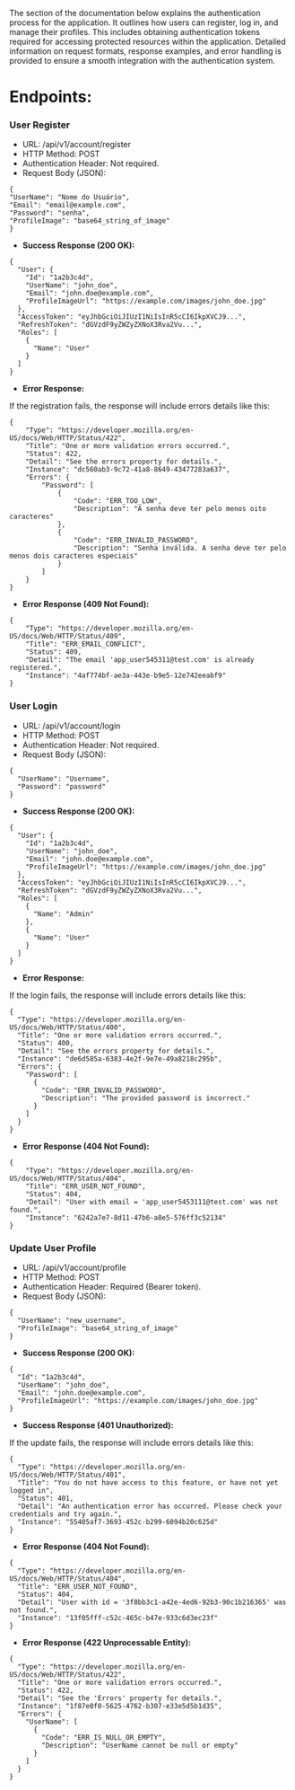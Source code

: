 The section of the documentation below explains the authentication process for the application. It outlines how users can register, log in, and manage their profiles. This includes obtaining authentication tokens required for accessing protected resources within the application. Detailed information on request formats, response examples, and error handling is provided to ensure a smooth integration with the authentication system.

# Endpoints:

### User Register

- URL: /api/v1/account/register
- HTTP Method: POST
- Authentication Header: Not required.
- Request Body (JSON):

```
{
"UserName": "Nome do Usuário",
"Email": "email@example.com",
"Password": "senha",
"ProfileImage": "base64_string_of_image"
}
```

- **Success Response (200 OK):**

```
{
  "User": {
    "Id": "1a2b3c4d",
    "UserName": "john_doe",
    "Email": "john.doe@example.com",
    "ProfileImageUrl": "https://example.com/images/john_doe.jpg"
  },
  "AccessToken": "eyJhbGciOiJIUzI1NiIsInR5cCI6IkpXVCJ9...",
  "RefreshToken": "dGVzdF9yZWZyZXNoX3Rva2Vu...",
  "Roles": [
    {
      "Name": "User"
    }
  ]
}
```

- **Error Response:**

If the registration fails, the response will include errors details like this:

```
{
    "Type": "https://developer.mozilla.org/en-US/docs/Web/HTTP/Status/422",
    "Title": "One or more validation errors occurred.",
    "Status": 422,
    "Detail": "See the errors property for details.",
    "Instance": "dc560ab3-9c72-41a8-8649-43477283a637",
    "Errors": {
        "Password": [
            {
                "Code": "ERR_TOO_LOW",
                "Description": "A senha deve ter pelo menos oito caracteres"
            },
            {
                "Code": "ERR_INVALID_PASSWORD",
                "Description": "Senha inválida. A senha deve ter pelo menos dois caracteres especiais"
            }
        ]
    }
}
```

- **Error Response (409 Not Found):**

```
{
    "Type": "https://developer.mozilla.org/en-US/docs/Web/HTTP/Status/409",
    "Title": "ERR_EMAIL_CONFLICT",
    "Status": 409,
    "Detail": "The email 'app_user545311@test.com' is already registered.",
    "Instance": "4af774bf-ae3a-443e-b9e5-12e742eeabf9"
}
```

### User Login

- URL: /api/v1/account/login
- HTTP Method: POST
- Authentication Header: Not required.
- Request Body (JSON):

```
{
  "UserName": "Username",
  "Password": "password"
}
```

- **Success Response (200 OK):**

```
{
  "User": {
    "Id": "1a2b3c4d",
    "UserName": "john_doe",
    "Email": "john.doe@example.com",
    "ProfileImageUrl": "https://example.com/images/john_doe.jpg"
  },
  "AccessToken": "eyJhbGciOiJIUzI1NiIsInR5cCI6IkpXVCJ9...",
  "RefreshToken": "dGVzdF9yZWZyZXNoX3Rva2Vu...",
  "Roles": [
    {
      "Name": "Admin"
    },
    {
      "Name": "User"
    }
  ]
}
```

- **Error Response:**

If the login fails, the response will include errors details like this:

```
{
  "Type": "https://developer.mozilla.org/en-US/docs/Web/HTTP/Status/400",
  "Title": "One or more validation errors occurred.",
  "Status": 400,
  "Detail": "See the errors property for details.",
  "Instance": "de6d585a-6383-4e2f-9e7e-49a8218c295b",
  "Errors": {
    "Password": [
      {
        "Code": "ERR_INVALID_PASSWORD",
        "Description": "The provided password is incorrect."
      }
    ]
  }
}
```

- **Error Response (404 Not Found):**

```
{
    "Type": "https://developer.mozilla.org/en-US/docs/Web/HTTP/Status/404",
    "Title": "ERR_USER_NOT_FOUND",
    "Status": 404,
    "Detail": "User with email = 'app_user5453111@test.com' was not found.",
    "Instance": "6242a7e7-8d11-47b6-a8e5-576ff3c52134"
}
```

### Update User Profile

- URL: /api/v1/account/profile
- HTTP Method: POST
- Authentication Header: Required (Bearer token).
- Request Body (JSON):

```
{
  "UserName": "new_username",
  "ProfileImage": "base64_string_of_image"
}
```

- **Success Response (200 OK):**

```
{
  "Id": "1a2b3c4d",
  "UserName": "john_doe",
  "Email": "john.doe@example.com",
  "ProfileImageUrl": "https://example.com/images/john_doe.jpg"
}
```

- **Success Response (401 Unauthorized):**

If the update fails, the response will include errors details like this:

```
{
  "Type": "https://developer.mozilla.org/en-US/docs/Web/HTTP/Status/401",
  "Title": "You do not have access to this feature, or have not yet logged in",
  "Status": 401,
  "Detail": "An authentication error has occurred. Please check your credentials and try again.",
  "Instance": "55405af7-3693-452c-b299-6094b20c625d"
}
```

- **Error Response (404 Not Found):**

```
{
  "Type": "https://developer.mozilla.org/en-US/docs/Web/HTTP/Status/404",
  "Title": "ERR_USER_NOT_FOUND",
  "Status": 404,
  "Detail": "User with id = '3f8bb3c1-a42e-4ed6-92b3-90c1b216365' was not found.",
  "Instance": "13f05fff-c52c-465c-b47e-933c6d3ec23f"
}
```

- **Error Response (422 Unprocessable Entity):**

```
{
  "Type": "https://developer.mozilla.org/en-US/docs/Web/HTTP/Status/422",
  "Title": "One or more validation errors occurred.",
  "Status": 422,
  "Detail": "See the 'Errors' property for details.",
  "Instance": "1f87e0f0-5625-4762-b307-e33e5d5b1d35",
  "Errors": {
    "UserName": [
      {
        "Code": "ERR_IS_NULL_OR_EMPTY",
        "Description": "UserName cannot be null or empty"
      }
    ]
  }
}
```
